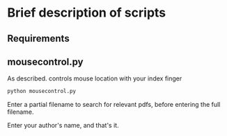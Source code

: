 # Brief description of scripts

## Requirements
## mousecontrol.py
As described. controls mouse location with your index finger

```python
python mousecontrol.py
```
Enter a partial filename to search for relevant pdfs, before entering the full filename.

Enter your author's name, and that's it.